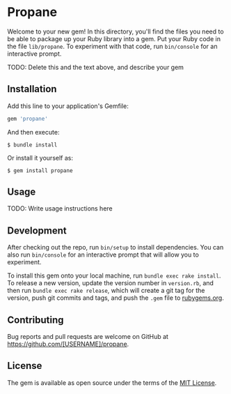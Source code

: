 # Propane

Welcome to your new gem! In this directory, you'll find the files you need to be able to package up your Ruby library into a gem. Put your Ruby code in the file `lib/propane`. To experiment with that code, run `bin/console` for an interactive prompt.

TODO: Delete this and the text above, and describe your gem

## Installation

Add this line to your application's Gemfile:

```ruby
gem 'propane'
```

And then execute:

    $ bundle install

Or install it yourself as:

    $ gem install propane

## Usage

TODO: Write usage instructions here

## Development

After checking out the repo, run `bin/setup` to install dependencies. You can also run `bin/console` for an interactive prompt that will allow you to experiment.

To install this gem onto your local machine, run `bundle exec rake install`. To release a new version, update the version number in `version.rb`, and then run `bundle exec rake release`, which will create a git tag for the version, push git commits and tags, and push the `.gem` file to [rubygems.org](https://rubygems.org).

## Contributing

Bug reports and pull requests are welcome on GitHub at https://github.com/[USERNAME]/propane.


## License

The gem is available as open source under the terms of the [MIT License](https://opensource.org/licenses/MIT).
